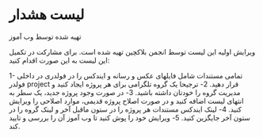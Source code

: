 # لیست هشدار
تهیه شده توسط وب آموز

ویرایش اولیه این لیست توسط انجمن بلاکچین تهیه شده است.
برای مشارکت در تکمیل این لیست به این صورت اقدام کنید:

1- تمامی مستندات شامل فایلهای عکس و رسانه و ایندکس را در فولدری در داخلی فولدر project قرار دهید.
2- ترجیحا یک گروه تلگرامی برای هر پروژه ایجاد کنید و مدیریت گروه را خودتان داشته باشید.
3- در صورت وجود پروژه جدید، یک سطر به انتهای لیست اضافه کنید و در صورت اصلاح پروژه قدیمی، موارد اصلاحی را ویرایش کنید.
4- لینک ایندکس مستندات هر پروژه را در ستون ماقبل آخر و لینک گروه را در ستون آخر جایگزین کنید.
5- ویرایش خود را پوش کنید تا وب آموز آن را بررسی و تایید کند.
